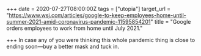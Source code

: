 +++
date = 2020-07-27T08:00:00Z
tags = ["utopia"]
target_url = "https://www.wsj.com/articles/google-to-keep-employees-home-until-summer-2021-amid-coronavirus-pandemic-11595854201"
title = "Google orders employees to work from home until July 2021."

+++
In case any of you were thinking this whole pandemic thing is close to ending soon—buy a better mask and tuck in.